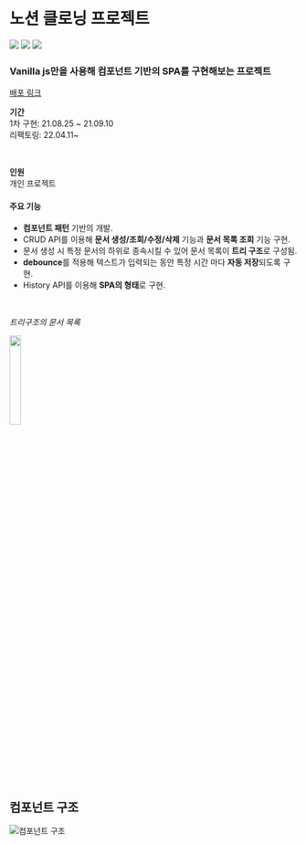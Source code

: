 # 노션 클로닝 프로젝트
<img src="https://img.shields.io/badge/JavaScript-F7DF1E?style=for-the-badge&logo=JavaScript&logoColor=ffffff"/> <img src="https://img.shields.io/badge/ESLint-4B32C3?style=for-the-badge&logo=ESLint&logoColor=ffffff"/> <img src="https://img.shields.io/badge/Prettier-F7B93E?style=for-the-badge&logo=Prettier&logoColor=ffffff"/>                                                                                                                                                                                                                                                                                                                                                                                                                                                                                                                                                                                                                                                                                                       
### Vanilla js만을 사용해 컴포넌트 기반의 SPA를 구현해보는 프로젝트

[배포 링크](https://js-notion-clone-project.vercel.app/)

**기간**
</br>
1차 구현: 21.08.25 ~ 21.09.10 
</br>
리팩토링: 22.04.11~

</br>

**인원** 
</br>
개인 프로젝트

#### 주요 기능

- **컴포넌트 패턴** 기반의 개발.
- CRUD API를 이용해 **문서 생성/조회/수정/삭제** 기능과 
**문서 목록 조회** 기능 구현.
- 문서 생성 시 특정 문서의 하위로 종속시킬 수 있어 문서 목록이 
**트리 구조**로 구성됨.
- **debounce**를 적용해 텍스트가 입력되는 동안 특정 시간 마다 **자동 저장**되도록 구현.
- History API를 이용해 **SPA의 형태**로 구현.

</br>

  *트리구조의 문서 목록*
  
  <img width='20%' src='https://user-images.githubusercontent.com/81611808/147889117-2dd6894d-c589-4109-9a11-d757f5d0c8f0.png'>

</br>


## 컴포넌트 구조
![컴포넌트 구조](https://user-images.githubusercontent.com/81611808/147889079-d5e72ae4-814e-4ecd-a30b-2430c6bf2b5e.png)

